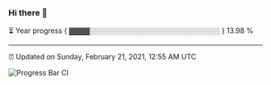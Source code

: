 ### Hi there 👋

⏳ Year progress { ▓▓▓▓░░░░░░░░░░░░░░░░░░░░░░░░░░ } 13.98 %

---

⏰ Updated on Sunday, February 21, 2021, 12:55 AM UTC

![Progress Bar CI](https://github.com/arthurbuhl/arthurbuhl/workflows/Progress%20Bar%20CI/badge.svg)
